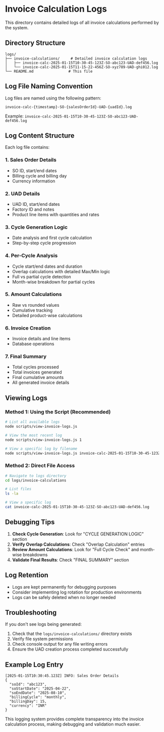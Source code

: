# Invoice Calculation Logs

This directory contains detailed logs of all invoice calculations performed by the system.

## Directory Structure

```
logs/
├── invoice-calculations/     # Detailed invoice calculation logs
│   ├── invoice-calc-2025-01-15T10-30-45-123Z-SO-abc123-UAD-def456.log
│   └── invoice-calc-2025-01-15T11-15-22-456Z-SO-xyz789-UAD-ghi012.log
└── README.md                # This file
```

## Log File Naming Convention

Log files are named using the following pattern:
```
invoice-calc-{timestamp}-SO-{salesOrderId}-UAD-{uadId}.log
```

Example: `invoice-calc-2025-01-15T10-30-45-123Z-SO-abc123-UAD-def456.log`

## Log Content Structure

Each log file contains:

### 1. **Sales Order Details**
- SO ID, start/end dates
- Billing cycle and billing day
- Currency information

### 2. **UAD Details**
- UAD ID, start/end dates
- Factory ID and notes
- Product line items with quantities and rates

### 3. **Cycle Generation Logic**
- Date analysis and first cycle calculation
- Step-by-step cycle progression

### 4. **Per-Cycle Analysis**
- Cycle start/end dates and duration
- Overlap calculations with detailed Max/Min logic
- Full vs partial cycle detection
- Month-wise breakdown for partial cycles

### 5. **Amount Calculations**
- Raw vs rounded values
- Cumulative tracking
- Detailed product-wise calculations

### 6. **Invoice Creation**
- Invoice details and line items
- Database operations

### 7. **Final Summary**
- Total cycles processed
- Total invoices generated
- Final cumulative amounts
- All generated invoice details

## Viewing Logs

### Method 1: Using the Script (Recommended)
```bash
# List all available logs
node scripts/view-invoice-logs.js

# View the most recent log
node scripts/view-invoice-logs.js 1

# View a specific log by filename
node scripts/view-invoice-logs.js invoice-calc-2025-01-15T10-30-45-123Z-SO-abc123-UAD-def456.log
```

### Method 2: Direct File Access
```bash
# Navigate to logs directory
cd logs/invoice-calculations

# List files
ls -la

# View a specific log
cat invoice-calc-2025-01-15T10-30-45-123Z-SO-abc123-UAD-def456.log
```

## Debugging Tips

1. **Check Cycle Generation**: Look for "CYCLE GENERATION LOGIC" section
2. **Verify Overlap Calculations**: Check "Overlap Calculation" entries
3. **Review Amount Calculations**: Look for "Full Cycle Check" and month-wise breakdowns
4. **Validate Final Results**: Check "FINAL SUMMARY" section

## Log Retention

- Logs are kept permanently for debugging purposes
- Consider implementing log rotation for production environments
- Logs can be safely deleted when no longer needed

## Troubleshooting

If you don't see logs being generated:

1. Check that the `logs/invoice-calculations/` directory exists
2. Verify file system permissions
3. Check console output for any file writing errors
4. Ensure the UAD creation process completed successfully

## Example Log Entry

```
[2025-01-15T10:30:45.123Z] INFO: Sales Order Details
{
  "soId": "abc123",
  "soStartDate": "2025-04-22",
  "soEndDate": "2025-08-10",
  "billingCycle": "monthly",
  "billingDay": 15,
  "currency": "INR"
}
```

This logging system provides complete transparency into the invoice calculation process, making debugging and validation much easier.
